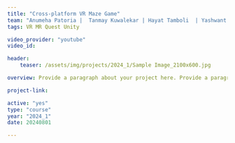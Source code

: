 ```yaml
---
title: "Cross-platform VR Maze Game"
team: "Anumeha Patoria |  Tanmay Kuwalekar | Hayat Tamboli  | Yashwant Rawat"
tags: VR MR Quest Unity

video_provider: "youtube"
video_id:

header:
    teaser: /assets/img/projects/2024_1/Sample Image_2100x600.jpg

overview: Provide a paragraph about your project here. Provide a paragraph about your project here. Provide a paragraph about your project here. Provide a paragraph about your project here. Provide a paragraph about your project here. Provide a paragraph about your project here. Provide a paragraph about your project here. Provide a paragraph about your project here. Provide a paragraph about your project here. Provide a paragraph about your project here. Provide a paragraph about your project here. Provide a paragraph about your project here. Provide a paragraph about your project here. Provide a paragraph about your project here. Provide a paragraph about your project here.

project-link:

active: "yes"
type: "course"
year: "2024_1"
date: 20240801

---
```


